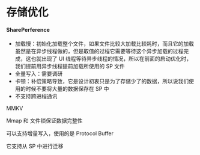 # 存储优化

#### SharePerference 

* 加载慢：初始化加载整个文件，如果文件比较大加载比较耗时，而且它的加载虽然是在异步线程做的，但是取值的过程它需要等待这个异步加载的过程完成，这也就出现了 UI 线程等待异步线程的情况，所以在前面的启动优化时，我们提前用异步线程提前加载所使用的 SP 文件 
* 全量写入：需要调研
* 卡顿：补偿策略导致，它是设计初衷只是为了存储少了的数据，所以说我们使用的时候不要将大量的数据保存在 SP 中
* 不支持跨进程通讯

MMKV

Mmap 和 文件锁保证数据完整性

可以支持增量写入，使用的是 Protocol Buffer 

它支持从 SP 中进行迁移

